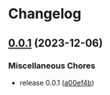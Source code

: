 # Changelog

## [0.0.1](https://github.com/krystal/apia-openapi/compare/v0.0.1...v0.0.1) (2023-12-06)


### Miscellaneous Chores

* release 0.0.1 ([a00ef4b](https://github.com/krystal/apia-openapi/commit/a00ef4bfae9a8a727b60131f8734b01d63316423))
